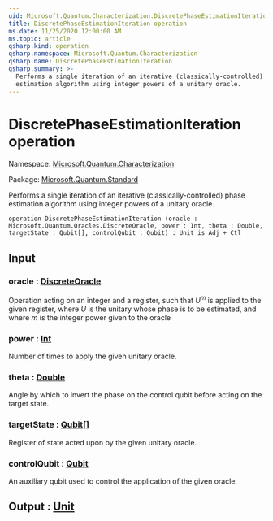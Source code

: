 ```yaml
---
uid: Microsoft.Quantum.Characterization.DiscretePhaseEstimationIteration
title: DiscretePhaseEstimationIteration operation
ms.date: 11/25/2020 12:00:00 AM
ms.topic: article
qsharp.kind: operation
qsharp.namespace: Microsoft.Quantum.Characterization
qsharp.name: DiscretePhaseEstimationIteration
qsharp.summary: >-
  Performs a single iteration of an iterative (classically-controlled) phase
  estimation algorithm using integer powers of a unitary oracle.
---
```


# DiscretePhaseEstimationIteration operation

Namespace: [Microsoft.Quantum.Characterization](xref:Microsoft.Quantum.Characterization)

Package: [Microsoft.Quantum.Standard](https://nuget.org/packages/Microsoft.Quantum.Standard)


Performs a single iteration of an iterative (classically-controlled) phaseestimation algorithm using integer powers of a unitary oracle.

```qsharp
operation DiscretePhaseEstimationIteration (oracle : Microsoft.Quantum.Oracles.DiscreteOracle, power : Int, theta : Double, targetState : Qubit[], controlQubit : Qubit) : Unit is Adj + Ctl
```


## Input

### oracle : [DiscreteOracle](xref:Microsoft.Quantum.Oracles.DiscreteOracle)

Operation acting on an integer and a register,such that $U^m$ is applied to the given register, where $U$ is the unitarywhose phase is to be estimated, and where $m$ is the integer powergiven to the oracle


### power : [Int](xref:microsoft.quantum.user-guide.language.types)

Number of times to apply the given unitary oracle.


### theta : [Double](xref:microsoft.quantum.user-guide.language.types)

Angle by which to invert the phase on the control qubit beforeacting on the target state.


### targetState : [Qubit](xref:microsoft.quantum.concepts.the-qubit)[]

Register of state acted upon by the given unitary oracle.


### controlQubit : [Qubit](xref:microsoft.quantum.concepts.the-qubit)

An auxiliary qubit used to control the application of the given oracle.



## Output : [Unit](xref:microsoft.quantum.user-guide.language.types)

